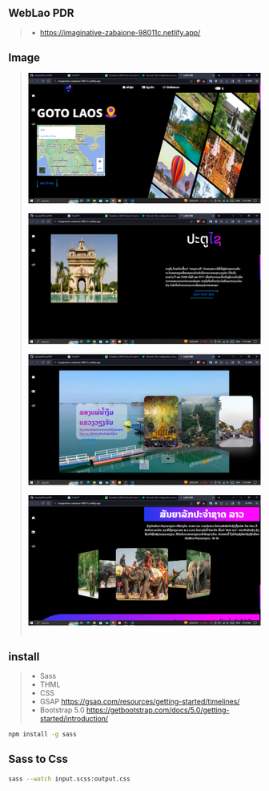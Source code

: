 ## WebLao PDR
> - https://imaginative-zabaione-98011c.netlify.app/

## Image

> <div align="center">  
>   <img src="img/1.png"/>&nbsp;
>    <img src="img/2.png"/>&nbsp;
>    <img src="img/3.png"/>&nbsp;
>    <img src="img/4.png"/>&nbsp;
>  </div>

## install

> - Sass
> - THML
> - CSS
> - GSAP https://gsap.com/resources/getting-started/timelines/
> - Bootstrap 5.0 https://getbootstrap.com/docs/5.0/getting-started/introduction/

```Bash
npm install -g sass
```

## Sass to Css

```bash
sass --watch input.scss:output.css
```
